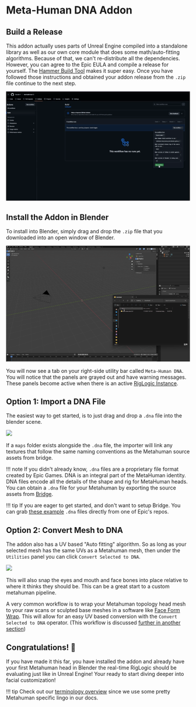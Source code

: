# Meta-Human DNA Addon

## Build a Release
This addon actually uses parts of Unreal Engine compiled into a standalone library as well as our own core module that does some math/auto-fitting algorithms. Because of that, we can't re-distribute all the dependencies. However, you can agree to the Epic EULA and compile a release for yourself. The [Hammer Build Tool](https://docs.polyhammer.com/hammer-build-tool/setup) makes it super easy. Once you have followed those instructions and obtained your addon release from the `.zip` file continue to the next step.

![](./images/quick-start/1.gif)

## Install the Addon in Blender
To install into Blender, simply drag and drop the `.zip` file that you downloaded into an open window of Blender.

![](./images/quick-start/2.gif)

You will now see a tab on your right-side utility bar called `Meta-Human DNA`. You will notice that the panels are grayed out and have warning messages. These panels become active when there is an active [RigLogic Instance](./definitions).

## Option 1: Import a DNA File
The easiest way to get started, is to just drag and drop a `.dna` file into the blender scene.

![](./images/quick-start/3.gif)

If a `maps` folder exists alongside the `.dna` file, the importer will link any textures that follow the same naming conventions as the Metahuman source assets from bridge.

!!! note
    If you didn't already know, `.dna` files are a proprietary file format created by Epic Games. DNA is an integral part of the MetaHuman identity. DNA files encode all the details of the shape and rig for MetaHuman heads. You can obtain a `.dna` file for your Metahuman by exporting the source assets from [Bridge](https://dev.epicgames.com/documentation/en-us/metahuman/downloading-and-exporting-metahumans-to-unreal-engine-5-and-maya).

!!! tip
    If you are eager to get started, and don't want to setup Bridge. You can grab [these example](https://github.com/EpicGames/MetaHuman-DNA-Calibration/tree/main/data/dna_files) `.dna` files directly from one of Epic's repos.

## Option 2: Convert Mesh to DNA
The addon also has a UV based "Auto fitting" algorithm. So as long as your selected mesh has the same UVs as a Metahuman mesh, then under the `Utilities` panel you can click `Convert Selected to DNA`.

![](./images/quick-start/4.gif)

This will also snap the eyes and mouth and face bones into place relative to where it thinks they should be. This can be a great start to a custom metahuman pipeline.

A very common workflow is to wrap your Metahuman topology head mesh to your raw scans or sculpted base meshes in a software like [Face Form Wrap](https://faceform.com/download-wrap/). This will allow for an easy UV based conversion with the `Convert Selected to DNA` operator. (This workflow is discussed [further in another section]())


## Congratulations! 🎉 
If you have made it this far, you have installed the addon and already have your first Metahuman head in Blender the real-time RigLogic should be evaluating just like in Unreal Engine! Your ready to start diving deeper into facial customization!

!!! tip
    Check out our [terminology overview]() since we use some pretty Metahuman specific lingo in our docs.